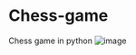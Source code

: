 # Chess-game
Chess game in python 
![image](https://github.com/user-attachments/assets/f23435e2-e7a5-47f1-86eb-9b06cc407f19)
